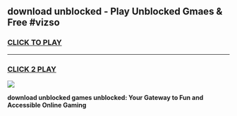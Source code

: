 
## download unblocked - Play Unblocked Gmaes & Free #vizso
<h3>
<a href="https://news.freeplayer.one?title=download_unblocked&ref=24F">CLICK TO PLAY</a></h3>
<hr>

<h3>
<a href="https://news.freeplayer.one?title=download_unblocked&ref=24F">CLICK 2 PLAY</a>
  
</h3>

<a href="https://news.freeplayer.one?title=download_unblocked&ref=24F/"><img src="https://clearcache.store/games.png"></a>


**download unblocked games unblocked: Your Gateway to Fun and Accessible Online Gaming**
